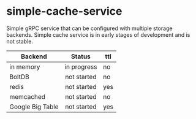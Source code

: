 # simple-cache-service

Simple gRPC service that can be configured with multiple storage backends. Simple cache service is in early stages of development and is not stable.

| Backend          | Status     | ttl |
|------------------|:----------:|-----|
| in memory        |in progress | no  |
| BoltDB           |not started | no  |
| redis            |not started | yes |
| memcached        |not started | no  |
| Google Big Table |not started | yes |
